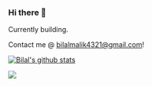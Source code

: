 ### Hi there 👋

Currently building.

Contact me @ bilalmalik4321@gmail.com!

[![Bilal's github stats](https://github-readme-stats.vercel.app/api?username=bilalmalik4321)](https://github.com/anuraghazra/github-readme-stats)

![](https://komarev.com/ghpvc/?username=bilalmalik4321&color=brightgreen)
